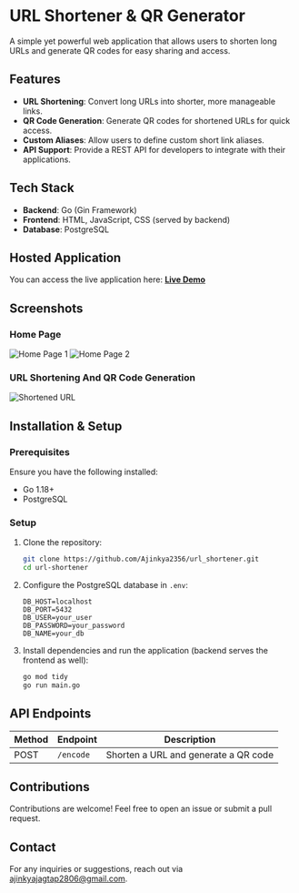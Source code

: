 # URL Shortener & QR Generator

A simple yet powerful web application that allows users to shorten long URLs and generate QR codes for easy sharing and access.

## Features

- **URL Shortening**: Convert long URLs into shorter, more manageable links.
- **QR Code Generation**: Generate QR codes for shortened URLs for quick access.
- **Custom Aliases**: Allow users to define custom short link aliases.
- **API Support**: Provide a REST API for developers to integrate with their applications.

## Tech Stack

- **Backend**: Go (Gin Framework)
- **Frontend**: HTML, JavaScript, CSS (served by backend)
- **Database**: PostgreSQL

## Hosted Application

You can access the live application here:
[**Live Demo**](https://url-shortener-jl9o.onrender.com/)

## Screenshots

### Home Page
![Home Page 1](https://drive.google.com/file/d/1pxRyJn5Az4-IzQe2yG6R8n2w17gv38Gt/view?usp=sharing)
![Home Page 2](https://drive.google.com/file/d/1WpW5Debq2AgU40uZ3GChZ7l-2kacK0nB/view?usp=sharing)

### URL Shortening And QR Code Generation
![Shortened URL](https://drive.google.com/file/d/1S8YLPImoXHVX7xMO_trWPXJ5yY6n6SXX/view?usp=sharing)

## Installation & Setup

### Prerequisites
Ensure you have the following installed:
- Go 1.18+
- PostgreSQL

### Setup

1. Clone the repository:
   ```bash
   git clone https://github.com/Ajinkya2356/url_shortener.git
   cd url-shortener
   ```
2. Configure the PostgreSQL database in `.env`:
   ```env
   DB_HOST=localhost
   DB_PORT=5432
   DB_USER=your_user
   DB_PASSWORD=your_password
   DB_NAME=your_db
   ```
3. Install dependencies and run the application (backend serves the frontend as well):
   ```bash
   go mod tidy
   go run main.go
   ```

## API Endpoints

| Method | Endpoint | Description |
|--------|---------|-------------|
| POST | `/encode` | Shorten a URL and generate a QR code |

## Contributions
Contributions are welcome! Feel free to open an issue or submit a pull request.

## Contact
For any inquiries or suggestions, reach out via ajinkyajagtap2806@gmail.com.

